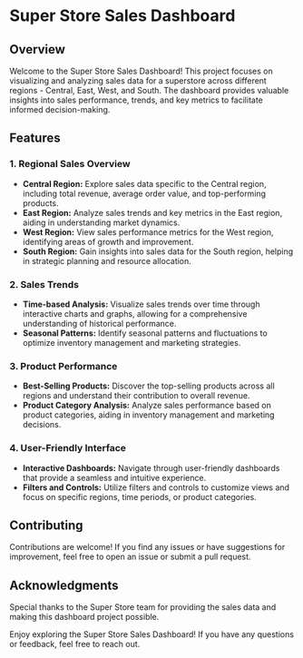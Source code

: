 # Super Store Sales Dashboard

## Overview

Welcome to the Super Store Sales Dashboard! This project focuses on visualizing and analyzing sales data for a superstore across different regions - Central, East, West, and South. The dashboard provides valuable insights into sales performance, trends, and key metrics to facilitate informed decision-making.

## Features

### 1. Regional Sales Overview

- **Central Region:** Explore sales data specific to the Central region, including total revenue, average order value, and top-performing products.
- **East Region:** Analyze sales trends and key metrics in the East region, aiding in understanding market dynamics.
- **West Region:** View sales performance metrics for the West region, identifying areas of growth and improvement.
- **South Region:** Gain insights into sales data for the South region, helping in strategic planning and resource allocation.

### 2. Sales Trends

- **Time-based Analysis:** Visualize sales trends over time through interactive charts and graphs, allowing for a comprehensive understanding of historical performance.
- **Seasonal Patterns:** Identify seasonal patterns and fluctuations to optimize inventory management and marketing strategies.

### 3. Product Performance

- **Best-Selling Products:** Discover the top-selling products across all regions and understand their contribution to overall revenue.
- **Product Category Analysis:** Analyze sales performance based on product categories, aiding in inventory management and marketing decisions.

### 4. User-Friendly Interface

- **Interactive Dashboards:** Navigate through user-friendly dashboards that provide a seamless and intuitive experience.
- **Filters and Controls:** Utilize filters and controls to customize views and focus on specific regions, time periods, or product categories.

## Contributing

Contributions are welcome! If you find any issues or have suggestions for improvement, feel free to open an issue or submit a pull request.


## Acknowledgments

Special thanks to the Super Store team for providing the sales data and making this dashboard project possible.

Enjoy exploring the Super Store Sales Dashboard! If you have any questions or feedback, feel free to reach out.
